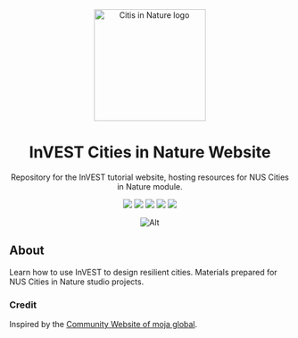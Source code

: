 <div align="center">
<img src="https://github.com/XiaogangHe/InVEST-Cities-in-Nature/blob/main/website/static/img/logo-light.png" alt="Citis in Nature logo" height ="auto" width="200" />
<br />
<h1>InVEST Cities in Nature Website</h1>
<p>
Repository for the InVEST tutorial website, hosting resources for NUS Cities in Nature module.
</p>
<p align="center">
<a href="https://github.com/XiaogangHe/InVEST-Cities-in-Nature" alt="GitHub contributors">
<img src="https://img.shields.io/github/contributors/XiaogangHe/python-climate-visuals.svg" /></a>
<a href="https://github.com/XiaogangHe/InVEST-Cities-in-Nature" alt="GitHub issues by-label">
<img src="https://img.shields.io/github/issues/XiaogangHe/InVEST-Cities-in-Nature" /></a>
<a href="https://PREP-SHOT.slack.com/" alt="Slack">
<img src="https://img.shields.io/badge/Slack-@layer5.svg?logo=slack" /></a>
<a href="https://twitter.com/Xiaogang_He" alt="Twitter Follow">
<img src="https://img.shields.io/twitter/follow/Xiaogang_He.svg?label=Follow&style=social" /></a>
<a href="https://github.com/XiaogangHe/InVEST-Cities-in-Nature" alt="License">
<img src="https://img.shields.io/github/license/XiaogangHe/InVEST-Cities-in-Nature.svg" /></a>
</p>

![Alt](https://repobeats.axiom.co/api/embed/f5d2b95ddc056137d48955cc98a7bfb34dcb08c8.svg "Repobeats analytics image")
</div>

## About

Learn how to use InVEST to design resilient cities. Materials prepared for NUS Cities in Nature studio projects. 

### Credit

Inspired by the [Community Website of moja global](https://github.com/moja-global/community-website).
